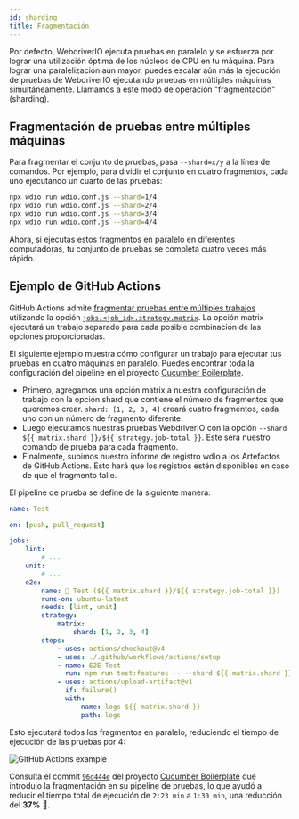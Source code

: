```yaml
---
id: sharding
title: Fragmentación
---
```


Por defecto, WebdriverIO ejecuta pruebas en paralelo y se esfuerza por lograr una utilización óptima de los núcleos de CPU en tu máquina. Para lograr una paralelización aún mayor, puedes escalar aún más la ejecución de pruebas de WebdriverIO ejecutando pruebas en múltiples máquinas simultáneamente. Llamamos a este modo de operación "fragmentación" (sharding).

## Fragmentación de pruebas entre múltiples máquinas

Para fragmentar el conjunto de pruebas, pasa `--shard=x/y` a la línea de comandos. Por ejemplo, para dividir el conjunto en cuatro fragmentos, cada uno ejecutando un cuarto de las pruebas:

```sh
npx wdio run wdio.conf.js --shard=1/4
npx wdio run wdio.conf.js --shard=2/4
npx wdio run wdio.conf.js --shard=3/4
npx wdio run wdio.conf.js --shard=4/4
```

Ahora, si ejecutas estos fragmentos en paralelo en diferentes computadoras, tu conjunto de pruebas se completa cuatro veces más rápido.

## Ejemplo de GitHub Actions

GitHub Actions admite [fragmentar pruebas entre múltiples trabajos](https://docs.github.com/en/actions/using-jobs/using-a-matrix-for-your-jobs) utilizando la opción [`jobs.<job_id>.strategy.matrix`](https://docs.github.com/en/actions/using-workflows/workflow-syntax-for-github-actions#jobsjob_idstrategymatrix). La opción matrix ejecutará un trabajo separado para cada posible combinación de las opciones proporcionadas.

El siguiente ejemplo muestra cómo configurar un trabajo para ejecutar tus pruebas en cuatro máquinas en paralelo. Puedes encontrar toda la configuración del pipeline en el proyecto [Cucumber Boilerplate](https://github.com/webdriverio/cucumber-boilerplate/blob/main/.github/workflows/test.yaml).

-   Primero, agregamos una opción matrix a nuestra configuración de trabajo con la opción shard que contiene el número de fragmentos que queremos crear. `shard: [1, 2, 3, 4]` creará cuatro fragmentos, cada uno con un número de fragmento diferente.
-   Luego ejecutamos nuestras pruebas WebdriverIO con la opción `--shard ${{ matrix.shard }}/${{ strategy.job-total }}`. Este será nuestro comando de prueba para cada fragmento.
-   Finalmente, subimos nuestro informe de registro wdio a los Artefactos de GitHub Actions. Esto hará que los registros estén disponibles en caso de que el fragmento falle.

El pipeline de prueba se define de la siguiente manera:

```yaml title=.github/workflows/test.yaml
name: Test

on: [push, pull_request]

jobs:
    lint:
        # ...
    unit:
        # ...
    e2e:
        name: 🧪 Test (${{ matrix.shard }}/${{ strategy.job-total }})
        runs-on: ubuntu-latest
        needs: [lint, unit]
        strategy:
            matrix:
                shard: [1, 2, 3, 4]
        steps:
            - uses: actions/checkout@v4
            - uses: ./.github/workflows/actions/setup
            - name: E2E Test
              run: npm run test:features -- --shard ${{ matrix.shard }}/${{ strategy.job-total }}
            - uses: actions/upload-artifact@v1
              if: failure()
              with:
                  name: logs-${{ matrix.shard }}
                  path: logs
```

Esto ejecutará todos los fragmentos en paralelo, reduciendo el tiempo de ejecución de las pruebas por 4:

![GitHub Actions example](/img/sharding.png "GitHub Actions example")

Consulta el commit [`96d444e`](https://github.com/webdriverio/cucumber-boilerplate/commit/96d444ea23919389682b9b1c9408ed91c452c7f8) del proyecto [Cucumber Boilerplate](https://github.com/webdriverio/cucumber-boilerplate) que introdujo la fragmentación en su pipeline de pruebas, lo que ayudó a reducir el tiempo total de ejecución de `2:23 min` a `1:30 min`, una reducción del __37%__ 🎉.